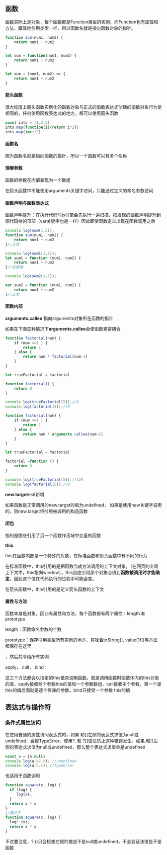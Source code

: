 
## 函数

函数实际上是对象，每个函数都是Function类型的实例，而Function也有属性和方法，跟其他引用类型一样，所以函数名就是指向函数对象的指针。

```js
function sum(num1, num2) {
    return num1 + num2
}

let sum = function(num1, num2) {
    return num1 + num2
}

let sum = (num1, num2) => {
    return num1 + num2
}
```

#### 箭头函数

很大程度上箭头函数实例化的函数对象与正式的函数表达式创建的函数对象行为是相同的，任何使用函数表达式的地方，都可以使用箭头函数

```js
const ints = [1,2,3]
ints.map(function(i){return i*2})
ints.map(i=>i*2)
```

#### 函数名

因为函数名就是指向函数的指针，所以一个函数可以有多个名称

#### 理解参数

函数的参数在内部表现为一个数组

在箭头函数中不能使用arguments关键字访问，只能通过定义的命名参数访问

#### 函数声明与函数表达式

函数声明提升：在执行代码时js引擎会先执行一遍扫描，把发现的函数声明提升到源代码树的顶部（var关键字也是一样）因此即使函数定义出现在函数调用之后

```js
console.log(sum(1,2));
function sum(num1, num2) {
    return num1 + num2
}//正常

console.log(sum1(1,2));
let sum1 = function (num1, num2) {
    return num1 + num2
}//会报错

console.log(sum2(1,2));

var sum2 = function (num1, num2) {
    return num1 + num2
}//正常
```

#### 函数内部

**arguments.callee** 指向arguments对象所在函数的指针

如果在下面这种情况下**arguments.callee**会使函数紧密耦合

```js
function factorial(num) {
    if (num <=1 ) {
        return 1
    } else {
        return num * factorial(num-1)
    }
}

let trueFactorial = factorial

function factorial() {
    return 0
}

console.log(trueFactorial(5));//0
console.log(factorial(5));//0
```

```js
function factorial(num) {
    if (num <=1 ) {
        return 1
    } else {
        return num * arguments.callee(num-1)
    }
}

let trueFactorial = factorial

factorial =function () {
    return 0
}

console.log(trueFactorial(5));//120
console.log(factorial(5));//0
```



**new.target**es6新增

如果函数是正常调用的new.target的值为undefined， 如果是使用new关键字调用的，则new.target将引用被调用的构造函数

#### 闭包

指的是哪些引用了另一个函数作用域中变量的函数

**this**

this在函数内部是一个特殊的对象，在标准函数和箭头函数中有不同的行为

在标准函数中，this引用的是把函数当成方法调用的上下文对象，（在网页的全局上下文中，this指向window），this到底引用那个对象必须到**函数被调用时才能确定**。因此这个值在代码执行的过程中可能会变。

在箭头函数中，this引用的是定义箭头函数的上下文

#### 属性与方法

函数本身是对象，因此有属性和方法，每个函数都有两个属性：length 和 prototype 

length：函数命名参数的个数

prototype：保存引用类型所有实例的地方，意味着toString(), valueOf()等方法都保存在这里

，然后共享给所有实例

apply， call， bind：

 这三个方法都会以指定的this值来调用函数，就是调用函数时函数体内的this对象的值，apply接收两个参数this的值和一个参数数组，call接收多个参数，第一个是this的值后面就是逐个传递的参数，bind只接受一个参数 this的值



## 表达式与操作符

### 条件式属性访问

在使用普通的属性访问表达式时，如果.和[]左侧的表达式求值为null或undefined，会报TypeError。使用?. 和 ?[]语法防止这种错误发生。如果.和[]左侧的表达式求值为null或undefined，那么整个表达式求值会是undefined

```js
const a = {b:null}
console.log(a.b?.c); //undefined
console.log(a.b.c); //TypeError
```

也适用于函数调用

```js
function square(x, log) {
  if (log) {
     log(x);
  }
  return x * x
}
//等价于
function square(x, log) {
  log?.(x);
  return x * x
}
```

不过要注意，?.()只会检查左侧的值是不是null或undefined，不会验证该值是不是函数

